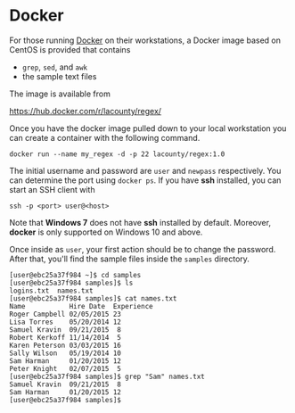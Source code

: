 # Docker

For those running [Docker](https://www.docker.com/what-docker) on their
workstations, a Docker image
based on CentOS is provided that contains

* `grep`, `sed`, and `awk`
* the sample text files

The image is available from

   https://hub.docker.com/r/lacounty/regex/

Once you have the docker image pulled down to your local workstation
you can create a container with the following command.

```
docker run --name my_regex -d -p 22 lacounty/regex:1.0
```

The initial username and password are `user` and `newpass`
respectively.  You can determine the port using `docker ps`.
If you have **ssh** installed, you can start an SSH client with

```
ssh -p <port> user@<host>
```

Note that **Windows 7** does not have **ssh** installed by
default.  Moreover, **docker** is only supported on Windows 10
and above.

Once inside as `user`, your first action should be to change
the password.  After that, you'll find the sample files inside
the `samples` directory.

```
[user@ebc25a37f984 ~]$ cd samples
[user@ebc25a37f984 samples]$ ls
logins.txt  names.txt
[user@ebc25a37f984 samples]$ cat names.txt
Name           Hire Date  Experience
Roger Campbell 02/05/2015 23
Lisa Torres    05/20/2014 12
Samuel Kravin  09/21/2015  8
Robert Kerkoff 11/14/2014  5
Karen Peterson 03/03/2015 16
Sally Wilson   05/19/2014 10
Sam Harman     01/20/2015 12
Peter Knight   02/07/2015  5
[user@ebc25a37f984 samples]$ grep "Sam" names.txt
Samuel Kravin  09/21/2015  8
Sam Harman     01/20/2015 12
[user@ebc25a37f984 samples]$
```
